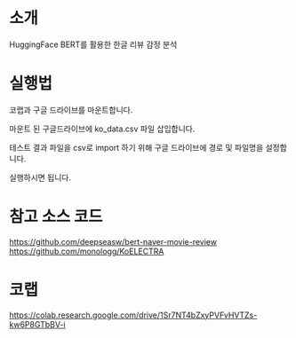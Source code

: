 # 소개
HuggingFace BERT를 활용한 한글 리뷰 감정 분석

# 실행법
코랩과 구글 드라이브를 마운트합니다.

마운트 된 구글드라이브에 ko_data.csv 파일 삽입합니다.

테스트 결과 파일을 csv로 import 하기 위해 구글 드라이브에 경로 및 파일명을 설정합니다. 

실행하시면 됩니다. 

# 참고 소스 코드
https://github.com/deepseasw/bert-naver-movie-review
https://github.com/monologg/KoELECTRA

# 코랩
https://colab.research.google.com/drive/1Sr7NT4bZxyPVFvHVTZs-kw6P8GTbBV-i
